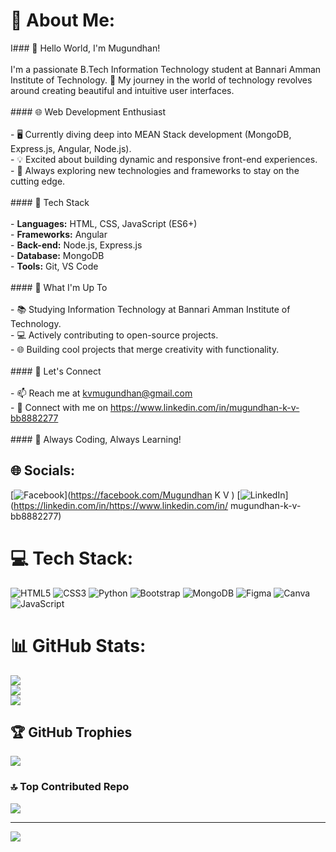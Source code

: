 # 💫 About Me:
I### 👋 Hello World, I'm Mugundhan!<br><br>I'm a passionate B.Tech Information Technology student at Bannari Amman Institute of Technology. 🚀 My journey in the world of technology revolves around creating beautiful and intuitive user interfaces.<br><br>#### 🌐 Web Development Enthusiast<br><br>- 🖥️ Currently diving deep into MEAN Stack development (MongoDB, Express.js, Angular, Node.js).<br>- 💡 Excited about building dynamic and responsive front-end experiences.<br>- 🚀 Always exploring new technologies and frameworks to stay on the cutting edge.<br><br>#### 🔧 Tech Stack<br><br>- **Languages:** HTML, CSS, JavaScript (ES6+)<br>- **Frameworks:** Angular<br>- **Back-end:** Node.js, Express.js<br>- **Database:** MongoDB<br>- **Tools:** Git, VS Code<br><br>#### 🌟 What I'm Up To<br><br>- 📚 Studying Information Technology at Bannari Amman Institute of Technology.<br>- 💻 Actively contributing to open-source projects.<br>- 🌐 Building cool projects that merge creativity with functionality.<br><br>#### 🤝 Let's Connect<br><br>- 📫 Reach me at kvmugundhan@gmail.com<br>- 💼 Connect with me on https://www.linkedin.com/in/mugundhan-k-v-bb8882277<br><br>#### 🚀 Always Coding, Always Learning!<br>


## 🌐 Socials:
[![Facebook](https://img.shields.io/badge/Facebook-%231877F2.svg?logo=Facebook&logoColor=white)](https://facebook.com/Mugundhan K V ) [![LinkedIn](https://img.shields.io/badge/LinkedIn-%230077B5.svg?logo=linkedin&logoColor=white)](https://linkedin.com/in/https://www.linkedin.com/in/ mugundhan-k-v-bb8882277) 

# 💻 Tech Stack:
![HTML5](https://img.shields.io/badge/html5-%23E34F26.svg?style=for-the-badge&logo=html5&logoColor=white) ![CSS3](https://img.shields.io/badge/css3-%231572B6.svg?style=for-the-badge&logo=css3&logoColor=white) ![Python](https://img.shields.io/badge/python-3670A0?style=for-the-badge&logo=python&logoColor=ffdd54) ![Bootstrap](https://img.shields.io/badge/bootstrap-%238511FA.svg?style=for-the-badge&logo=bootstrap&logoColor=white) ![MongoDB](https://img.shields.io/badge/MongoDB-%234ea94b.svg?style=for-the-badge&logo=mongodb&logoColor=white) ![Figma](https://img.shields.io/badge/figma-%23F24E1E.svg?style=for-the-badge&logo=figma&logoColor=white) ![Canva](https://img.shields.io/badge/Canva-%2300C4CC.svg?style=for-the-badge&logo=Canva&logoColor=white) ![JavaScript](https://img.shields.io/badge/javascript-%23323330.svg?style=for-the-badge&logo=javascript&logoColor=%23F7DF1E)
# 📊 GitHub Stats:
![](https://github-readme-stats.vercel.app/api?username=mugundhan-k-v&theme=radical&hide_border=false&include_all_commits=false&count_private=false)<br/>
![](https://github-readme-streak-stats.herokuapp.com/?user=mugundhan-k-v&theme=radical&hide_border=false)<br/>
![](https://github-readme-stats.vercel.app/api/top-langs/?username=mugundhan-k-v&theme=radical&hide_border=false&include_all_commits=false&count_private=false&layout=compact)

## 🏆 GitHub Trophies
![](https://github-profile-trophy.vercel.app/?username=mugundhan-k-v&theme=radical&no-frame=false&no-bg=false&margin-w=4)

### 🔝 Top Contributed Repo
![](https://github-contributor-stats.vercel.app/api?username=mugundhan-k-v&limit=5&theme=radical&combine_all_yearly_contributions=true)

---
[![](https://visitcount.itsvg.in/api?id=mugundhan-k-v&icon=0&color=0)](https://visitcount.itsvg.in)

<!-- Proudly created with GPRM ( https://gprm.itsvg.in ) -->
